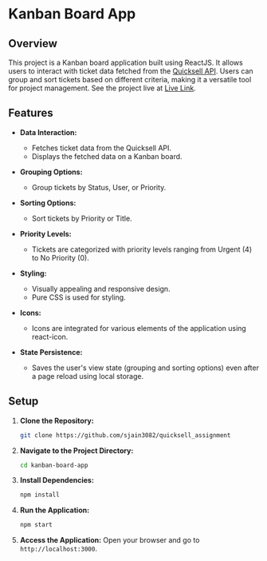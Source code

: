 # Kanban Board App

## Overview

This project is a Kanban board application built using ReactJS. It allows users to interact with ticket data fetched from the [Quicksell API](https://api.quicksell.co/v1/internal/frontend-assignment). Users can group and sort tickets based on different criteria, making it a versatile tool for project management. See the project live at [Live Link](https://quicksell-assignment-shreyansh.vercel.app/).

## Features

- **Data Interaction:**

  - Fetches ticket data from the Quicksell API.
  - Displays the fetched data on a Kanban board.

- **Grouping Options:**

  - Group tickets by Status, User, or Priority.

- **Sorting Options:**

  - Sort tickets by Priority or Title.

- **Priority Levels:**

  - Tickets are categorized with priority levels ranging from Urgent (4) to No Priority (0).

- **Styling:**

  - Visually appealing and responsive design.
  - Pure CSS is used for styling.

- **Icons:**

  - Icons are integrated for various elements of the application using react-icon.

- **State Persistence:**
  - Saves the user's view state (grouping and sorting options) even after a page reload using local storage.

## Setup

1. **Clone the Repository:**

   ```bash
   git clone https://github.com/sjain3082/quicksell_assignment
   ```

2. **Navigate to the Project Directory:**

   ```bash
   cd kanban-board-app
   ```

3. **Install Dependencies:**

   ```bash
   npm install
   ```

4. **Run the Application:**

   ```bash
   npm start
   ```

5. **Access the Application:**
   Open your browser and go to `http://localhost:3000`.

